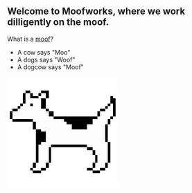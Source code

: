 ## Welcome to Moofworks, where we work dilligently on the moof.

What is a [moof](https://en.wiktionary.org/wiki/moof)?

* A cow says "Moo"
* A dogs says "Woof"
* A dogcow says "Moof"

![dogcow](dogcow.png)



<!--

**Here are some ideas to get you started:**

🙋‍♀️ A short introduction - what is your organization all about?
🌈 Contribution guidelines - how can the community get involved?
👩‍💻 Useful resources - where can the community find your docs? Is there anything else the community should know?
🍿 Fun facts - what does your team eat for breakfast?
🧙 Remember, you can do mighty things with the power of [Markdown](https://docs.github.com/github/writing-on-github/getting-started-with-writing-and-formatting-on-github/basic-writing-and-formatting-syntax)
-->
